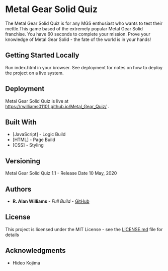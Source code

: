 # Metal Gear Solid Quiz

The Metal Gear Solid Quiz is for any MGS enthusiast who wants to test their mettle.This game based of the extremely popular Metal Gear Solid franchise. You have 60 seconds to complete your mission.  Prove your knowledge of Metal Gear Solid - the fate of the world is in your hands!

## Getting Started Locally

Run index.html in your browser. See deployment for notes on how to deploy the project on a live system.

## Deployment

Metal Gear Solid Quiz is live at https://rwilliams01101.github.io/Metal_Gear_Quiz/ . 

## Built With

* [JavaScript] - Logic Build
* [HTML] - Page Build
* [CSS] - Styling

## Versioning

Metal Gear Solid Quiz 1.1 - Release Date 10 May, 2020

## Authors

* **R. Alan Williams** - *Full Build* - [GitHub](https://github.com/rwilliams01101)

## License

This project is licensed under the MIT License - see the [LICENSE.md](LICENSE.md) file for details

## Acknowledgments

* Hideo Kojima
